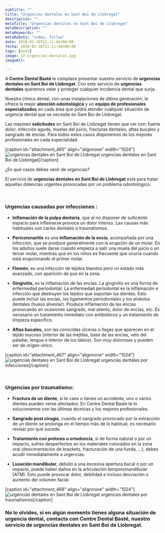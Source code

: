 ```yaml
---
subtitle: ""
title: "Urgencias dentales en Sant Boi de Llobregat"
descripcion: ""
metaTitle: "Urgencias dentales en Sant Boi de Llobregat"
metaDescription: ""
metaKeywords: ""
metaRobots: "index, follow"
date: 2018-02-16T11:11:44+00:00
fecha: 2018-02-16T11:11:44+00:00
tags: [post]
image: 17-urgencias-dentales.jpg
imageAlt: 

---
```



A **Centre Dental Basté** le complace presentar nuestro servicio de **urgencias dentales en Sant Boi de Llobregat**. Con este servicio de **urgencias dentales** queremos velar y proteger cualquier incidencia dental que surja.

Nuestra clínica dental, con unas instalaciones de última generación, le ofrece la mejor **atención odontológica** y un **equipo de profesionales especializados** en cada área que podrá atender cualquier situación de urgencia dental que se necesite en Sant Boi de Llobregat.

Las mayores **solicitudes** en Sant Boi de Llobregat tienen que ver con: fuerte dolor, infección aguda, muelas del juicio, fracturas dentales, aftas bucales y sangrado de encías. Para todos estos casos disponemos de los mejores profesionales en cada especialidad.

[caption id="attachment\_465" align="alignnone" width="1024"]![urgencias dentales en Sant Boi de Llobregat](/assets/static/images/blog/blog-inner/urgencias-dentales.jpg) urgencias dentales en Sant Boi de Llobregat[/caption]

¿En qué casos debes venir de urgencias?



El servicio de **urgencias dentales en Sant Boi de Llobregat** está para tratar aquellas dolencias urgentes provocadas por un problema odontológico.

 
### **Urgencias causadas por infecciones :**


* **Inflamación de la pulpa dentaria**, que al no disponer de suficiente espacio para inflamarse provoca un dolor intenso. Las causas más habituales son caries dentales o traumatismos.


* **Pericoronaritis** es una **inflamación de la encía**, acompañada por una infección, que se produce generalmente con la erupción de un molar. En los adultos suele darse cuando empieza a salir una muela del juicio o un tercer molar, mientras que en los niños es frecuente que ocurra cuando está erupcionando el primer molar.


* **Flemón**, es una infección de tejidos blandos pero un estado más avanzado, con aparición de pus en la zona.


* **Gingivitis**, es la inflamación de las encías. La gingivitis es una forma de enfermedad periodontal. La enfermedad periodontal es la inflamación e infección que destruyen los tejidos que soportan los dientes. Esto puede incluir las encías, los ligamentos periodontales y los alvéolos dentales (hueso alveolar). Produce inflamación de las encías provocando en ocasiones sangrado, mal aliento, dolor de encías, etc. Es necesario un tratamiento inmediato con antibióticos y un tratamiento de limpieza específico.


* **Aftas bucales,** son las conocidas úlceras o llagas que aparecen en el tejido mucoso (interior de las mejillas, base de las encías, velo del paladar, lengua e interior de los labios). Son muy dolorosas y pueden ser de origen vírico.



[caption id="attachment\_467" align="alignnone" width="1024"]![urgencias dentales en Sant Boi de Llobregat](/assets/static/images/blog/blog-inner/urgencias-inflamacion.jpg) urgencias dentales por infecciones[/caption]

 
### **Urgencias por traumatismo:**


* **Fractura de un diente**, si te caes o tienes un accidente, uno o varios dientes pueden verse afectados. En Centre Dental Basté te lo solucionamos con las últimas técnicas y los mejores profesionales.


* **Sangrado post cirugía**, cuando el sangrado provocado por la extracción de un diente se prolonga en el tiempo más de lo habitual, es necesario revisar por qué sucede.


* **Tratamiento con prótesis u ortodoncia**, si de forma natural o por un impacto, sufres desperfectos en los materiales colocados en la zona oral (descimentación de brackets, fracturación de una funda, ...), debes acudir inmediatamente a urgencias.


* **Luxación mandibular**, debido a una excesiva apertura bucal o por un impacto, puede haber daños en la articulación temporomandibular (ATM). Esto puede provocar dolor, debilidad e incluso desviación o aumento del volumen facial.


[caption id="attachment\_468" align="alignnone" width="1024"]![urgencias dentales en Sant Boi de Llobregat](/assets/static/images/blog/blog-inner/urgencias-traumatismos.jpg) urgencias dentales por traumatismos[/caption]

### No lo olvides, si en algún momento tienes alguna situación de urgencia dental, contacta con Centre Dental Basté, nuestro servicio de **urgencias dentales en Sant Boi de Llobregat**.



 


